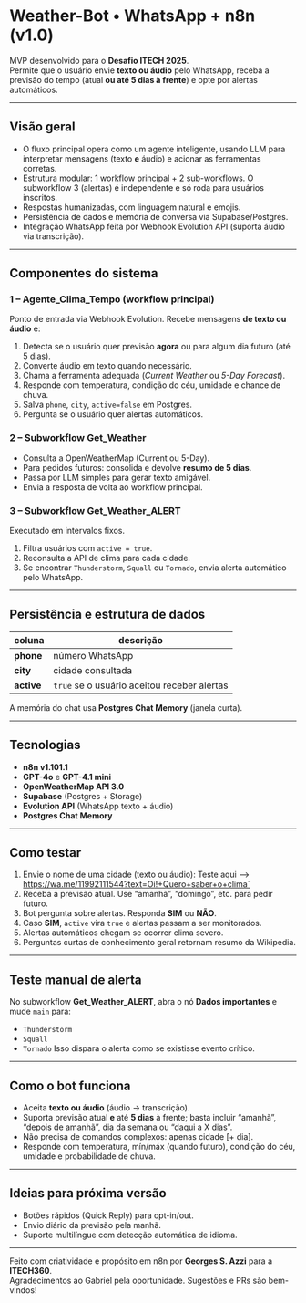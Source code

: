 # Weather-Bot • WhatsApp + n8n (v1.0)

MVP desenvolvido para o **Desafio ITECH 2025**.  
Permite que o usuário envie **texto ou áudio** pelo WhatsApp, receba a previsão do tempo (atual **ou até 5 dias à frente**) e opte por alertas automáticos.

---

## Visão geral

- O fluxo principal opera como um agente inteligente, usando LLM para interpretar mensagens (texto **e** áudio) e acionar as ferramentas corretas.  
- Estrutura modular: 1 workflow principal + 2 sub-workflows. O subworkflow 3 (alertas) é independente e só roda para usuários inscritos.  
- Respostas humanizadas, com linguagem natural e emojis.  
- Persistência de dados e memória de conversa via Supabase/Postgres.  
- Integração WhatsApp feita por Webhook Evolution API (suporta áudio via transcrição).

---

## Componentes do sistema

### 1 – Agente_Clima_Tempo (workflow principal)

Ponto de entrada via Webhook Evolution. Recebe mensagens **de texto ou áudio** e:

1. Detecta se o usuário quer previsão **agora** ou para algum dia futuro (até 5 dias).  
2. Converte áudio em texto quando necessário.  
3. Chama a ferramenta adequada (*Current Weather* ou *5-Day Forecast*).  
4. Responde com temperatura, condição do céu, umidade e chance de chuva.  
5. Salva `phone`, `city`, `active=false` em Postgres.  
6. Pergunta se o usuário quer alertas automáticos.

### 2 – Subworkflow Get_Weather

- Consulta a OpenWeatherMap (Current ou 5-Day).  
- Para pedidos futuros: consolida e devolve **resumo de 5 dias**.  
- Passa por LLM simples para gerar texto amigável.  
- Envia a resposta de volta ao workflow principal.

### 3 – Subworkflow Get_Weather_ALERT

Executado em intervalos fixos.

1. Filtra usuários com `active = true`.  
2. Reconsulta a API de clima para cada cidade.  
3. Se encontrar `Thunderstorm`, `Squall` ou `Tornado`, envia alerta automático pelo WhatsApp.

---

## Persistência e estrutura de dados

| coluna | descrição |
|--------|-----------|
| **phone** | número WhatsApp |
| **city**  | cidade consultada |
| **active**| `true` se o usuário aceitou receber alertas |

A memória do chat usa **Postgres Chat Memory** (janela curta).

---

## Tecnologias

- **n8n v1.101.1**  
- **GPT-4o** e **GPT-4.1 mini**  
- **OpenWeatherMap API 3.0**  
- **Supabase** (Postgres + Storage)  
- **Evolution API** (WhatsApp texto + áudio)  
- **Postgres Chat Memory**

---

## Como testar

1. Envie o nome de uma cidade (texto ou áudio):  Teste aqui --> https://wa.me/11992111544?text=Oi!+Quero+saber+o+clima` 
2. Receba a previsão atual. Use “amanhã”, “domingo”, etc. para pedir futuro.  
3. Bot pergunta sobre alertas. Responda **SIM** ou **NÃO**.  
4. Caso **SIM**, `active` vira `true` e alertas passam a ser monitorados.  
5. Alertas automáticos chegam se ocorrer clima severo.  
6. Perguntas curtas de conhecimento geral retornam resumo da Wikipedia.

---

## Teste manual de alerta

No subworkflow **Get_Weather_ALERT**, abra o nó **Dados importantes** e mude `main` para:
- `Thunderstorm`
- `Squall`
- `Tornado`
Isso dispara o alerta como se existisse evento crítico.

---

## Como o bot funciona

- Aceita **texto ou áudio** (áudio → transcrição).  
- Suporta previsão atual **e** até **5 dias** à frente; basta incluir “amanhã”, “depois de amanhã”, dia da semana ou “daqui a X dias”.  
- Não precisa de comandos complexos: apenas cidade [+ dia].  
- Responde com temperatura, mín/máx (quando futuro), condição do céu, umidade e probabilidade de chuva.

---

## Ideias para próxima versão

- Botões rápidos (Quick Reply) para opt-in/out.  
- Envio diário da previsão pela manhã.  
- Suporte multilíngue com detecção automática de idioma.

---

Feito com criatividade e propósito em n8n por **Georges S. Azzi** para a **ITECH360**.  
Agradecimentos ao Gabriel pela oportunidade. Sugestões e PRs são bem-vindos!
